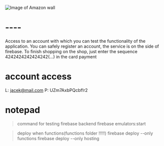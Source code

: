 ![Image of Amazon wall](https://www.marketplace.org/wp-content/uploads/2019/07/ama2.png?resize=740%2C204)

# ----
Access to an account with which you can test the functionality of the application.
You can safely register an account, the service is on the side of firebase.
To finish shopping on the shop, just enter the sequence 4242424242424242(...) in the card payment

# account access
L: jacek@mail.com
P: UZm7AxbPQcbf!r2



# notepad
> command for testing firebase backend
> firebase emulators:start

> deploy when functions(functions folder !!!!!)
> firebase deploy --only functions
> firebase deploy --only hosting
